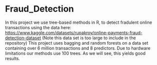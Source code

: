 # Fraud_Detection
In this project we use tree-based methods in R, to detect fradulent online transactions using the data here: 
https://www.kaggle.com/datasets/rupakroy/online-payments-fraud-detection-dataset (Note this data set is too large to include in the repository)
This project uses bagging and random forests on a data set containing over 6 million transactions and 8 predictors.
Due to hardware limitations our methods use 100 trees. As we will see, this yields good results.
